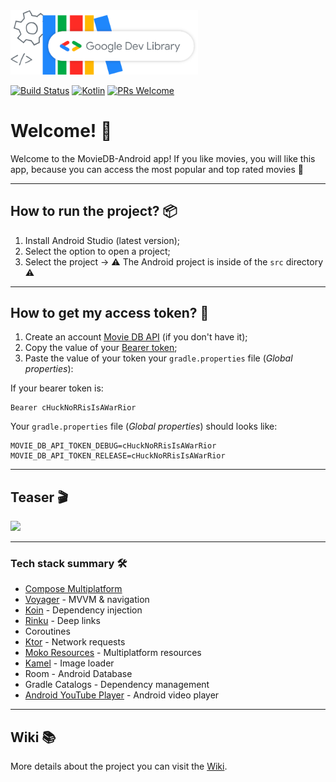 <a href="https://devlibrary.withgoogle.com/products/android/repos/gabrielbmoro-MovieDB-Android">
    <img src="img/googleDevLibraryLogo.png" alt="Google Dev Library Logo" style="width:300px;"/>
</a>

[![Build Status](https://app.bitrise.io/app/4aa44eea-43cf-4a4d-8996-5ed6f48d9512/status.svg?token=C6RzgrGuhGeDARNPMAqxuw&branch=main)](https://app.bitrise.io/app/4aa44eea-43cf-4a4d-8996-5ed6f48d9512)
[![Kotlin](https://img.shields.io/badge/kotlin-1.9.23-blue.svg?logo=kotlin)](http://kotlinlang.org)
[![PRs Welcome](https://img.shields.io/badge/PRs-welcome-brightgreen.svg)](https://github.com/gabrielbmoro/MovieDB-Android/issues)

# Welcome! 👋

Welcome to the MovieDB-Android app! If you like movies, you will like this app, because you can access the most popular and top rated movies 🤩

---

## How to run the project? 📦

1. Install Android Studio (latest version);
2. Select the option to open a project;
3. Select the project -> ⚠️ The Android project is inside of the `src` directory ⚠️ 

---

## How to get my access token? 👮 

1. Create an account [Movie DB API](https://www.themoviedb.org) (if you don't have it);
2. Copy the value of your [Bearer token](https://developer.themoviedb.org/docs/authentication-application#bearer-token);
3. Paste the value of your token your `gradle.properties` file (_Global properties_):

If your bearer token is:
```
Bearer cHuckNoRRisIsAWarRior
```

Your `gradle.properties` file (_Global properties_) should looks like:

```
MOVIE_DB_API_TOKEN_DEBUG=cHuckNoRRisIsAWarRior
MOVIE_DB_API_TOKEN_RELEASE=cHuckNoRRisIsAWarRior
```

---

## Teaser 🎬

<img src="img/teaser.gif" height="500" />

---

### Tech stack summary 🛠️

- [Compose Multiplatform](https://www.jetbrains.com/lp/compose-multiplatform)
- [Voyager](https://voyager.adriel.cafe) - MVVM & navigation
- [Koin](https://github.com/InsertKoinIO/koin) - Dependency injection
- [Rinku](https://github.com/theolm/Rinku) - Deep links
- Coroutines
- [Ktor](https://ktor.io) - Network requests
- [Moko Resources](https://github.com/icerockdev/moko-resources) - Multiplatform resources
- [Kamel](https://github.com/Kamel-Media/Kamel) - Image loader
- Room - Android Database
- Gradle Catalogs - Dependency management
- [Android YouTube Player](https://github.com/PierfrancescoSoffritti/android-youtube-player) - Android video player

---

## Wiki 📚

More details about the project you can visit the [Wiki](https://github.com/gabrielbmoro/MovieDB-Android/wiki). 

